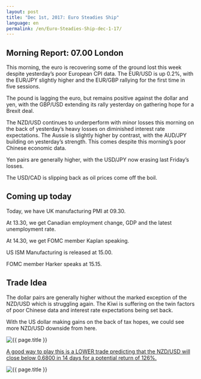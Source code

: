 ```yaml
---
layout: post
title: "Dec 1st, 2017: Euro Steadies Ship"
language: en
permalink: /en/Euro-Steadies-Ship-dec-1-17/
---
```

## Morning Report: 07.00 London

This morning, the euro is recovering some of the ground lost this week despite yesterday’s poor European CPI data. The EUR/USD is up 0.2%, with the EUR/JPY slightly higher and the EUR/GBP rallying for the first time in five sessions. 

The pound is lagging the euro, but remains positive against the dollar and yen, with the GBP/USD extending its rally yesterday on gathering hope for a Brexit deal. 

The NZD/USD continues to underperform with minor losses this morning on the back of yesterday’s heavy losses on diminished interest rate expectations. The Aussie is slightly higher by contrast, with the AUD/JPY building on yesterday’s strength. This comes despite this morning’s poor Chinese economic data. 

Yen pairs are generally higher, with the USD/JPY now erasing last Friday’s losses. 

The USD/CAD is slipping back as oil prices come off the boil.  

## Coming up today 

Today, we have UK manufacturing PMI at 09.30. 

At 13.30, we get Canadian employment change, GDP and the latest unemployment rate. 

At 14.30, we get FOMC member Kaplan speaking. 

US ISM Manufacturing is released at 15.00. 

FOMC member Harker speaks at 15.15. 

## Trade Idea

The dollar pairs are generally higher without the marked exception of the NZD/USD which is struggling again. The Kiwi is suffering on the twin factors of poor Chinese data and interest rate expectations being set back. 

With the US dollar making gains on the back of tax hopes, we could see more NZD/USD downside from here. 

<img class="post-image" src="{{ site.url }}/images/dec/2017-12-01_06-42-23.jpg" alt="{{ page.title }}" title="{{ page.title }}">

<a href="%LINK%%?currency=GBP&market=forex&underlying=frxNZDUSD&formname=higherlower&duration_amount=14&duration_units=d&amount=10&amount_type=payout&expiry_type=duration&barrier=0.6800" target="_blank">A good way to play this is a LOWER trade predicting that the NZD/USD will close below 0.6800 in 14 days for a potential return of 126%.</a>

<img class="post-image" src="{{ site.url }}/images/dec/2017-12-01_06-45-26.jpg" alt="{{ page.title }}" title="{{ page.title }}">
